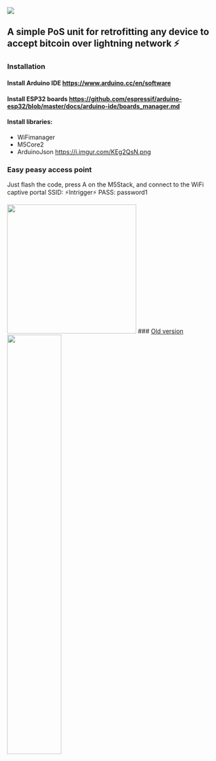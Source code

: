 
<img align="center" src="https://i.imgur.com/wVll1tP.png">

## A simple PoS unit for retrofitting any device to accept bitcoin over lightning network ⚡

### Installation

#### Install Arduino IDE https://www.arduino.cc/en/software
#### Install ESP32 boards https://github.com/espressif/arduino-esp32/blob/master/docs/arduino-ide/boards_manager.md
#### Install libraries:
- WiFimanager
- M5Core2
- ArduinoJson
https://i.imgur.com/KEg2QsN.png

### Easy peasy access point

Just flash the code, press A on the M5Stack, and connect to the WiFi captive portal SSID: ⚡lntrigger⚡ PASS: password1

<img width="300" src="https://i.imgur.com/Er9TGmY.png">
### <a align="center" href="https://github.com/arcbtc/M5Stack121">Old version</a>
<img src="https://i.imgur.com/I8T5QVe.gif" width="50%">
